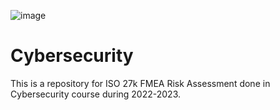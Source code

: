 ![image](https://www.cgtechnologies.com/wp-content/uploads/2023/01/what-is-cyber-security-1024x683.jpg)
# Cybersecurity
This is a repository for ISO 27k FMEA Risk Assessment done in Cybersecurity course during 2022-2023.
